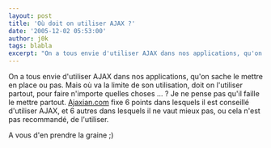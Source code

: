 ```yaml
---
layout: post
title: 'Où doit on utiliser AJAX ?'
date: '2005-12-02 05:53:00'
author: j0k
tags: blabla
excerpt: "On a tous envie d'utiliser AJAX dans nos applications, qu'on sache le mettre en place ou pas. Mais où va la limite de son utilisation, doit on l'utiliser partout, pour faire n'importe quelles choses ... ?     \nJe ne pense pas qu'il faille le mettre partout. [Ajaxian.com](http://ajaxian.com/archives/2005/12/6_places_you_mu.html) fixe 6 points dans lesquels      …"
---
```


On a tous envie d'utiliser AJAX dans nos applications, qu'on sache le mettre en place ou pas. Mais où va la limite de son utilisation, doit on l'utiliser partout, pour faire n'importe quelles choses ... ?
Je ne pense pas qu'il faille le mettre partout. [Ajaxian.com](http://ajaxian.com/archives/2005/12/6_places_you_mu.html) fixe 6 points dans lesquels il est conseillé d'utiliser AJAX, et 6 autres dans lesquels il ne vaut mieux pas, ou cela n'est pas recommandé, de l'utiliser.

A vous d'en prendre la graine ;)
